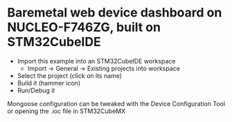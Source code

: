 # Baremetal web device dashboard on NUCLEO-F746ZG, built on STM32CubeIDE

- Import this example into an STM32CubeIDE workspace
  - Import -> General -> Existing projects into workspace
- Select the project (click on its name)
- Build it (hammer icon)
- Run/Debug it

Mongoose configuration can be tweaked with the Device Configuration Tool or opening the .ioc file in STM32CubeMX
